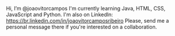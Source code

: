 Hi, I’m @joaovitorcampos
I'm currently learning Java, HTML, CSS, JavaScript and Python.
I'm also on LinkedIn: https://br.linkedin.com/in/joaovitorcamposribeiro
Please, send me a personal message there if you're interested on a collaboration.
<!---
joaovitorcampos/joaovitorcampos is a ✨ special ✨ repository because its `README.md` (this file) appears on your GitHub profile.
You can click the Preview link to take a look at your changes.
--->
